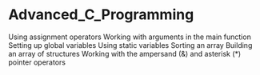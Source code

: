 # Advanced_C_Programming
Using assignment operators Working with arguments in the main function Setting up global variables Using static variables Sorting an array Building an array of structures Working with the ampersand (&amp;) and asterisk (*) pointer operators
